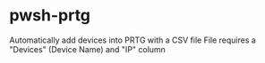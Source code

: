 # pwsh-prtg
Automatically add devices into PRTG with a CSV file
File requires a "Devices" (Device Name) and "IP" column
